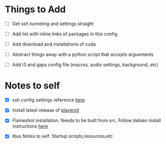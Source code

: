 # Things to Add
- [ ] Get ssh tunneling and settings straight
- [ ] Add list with inline links of packages in this config
- [ ] Add download and installations of cuda
- [ ] Abstract things away with a python script that accepts arguements
- [ ] Add i3 and gaps config file (macros, audio settings, background, etc)


# Notes to self
- [X] ssh config settings reference [here][ssh]
- [X] Install latest release of [playerctl][playerctl]
- [X] Flameshot installation. Needs to be built from src. Follow debian install instructions [here][flameshot]
- [X] Ibus Notes to self. Startup scripts,resources,etc


[ssh]: https://nerderati.com/2011/03/17/simplify-your-life-with-an-ssh-config-file/
[playerctl]: https://github.com/acrisci/playerctl
[flameshot]: https://github.com/lupoDharkael/flameshot#install
